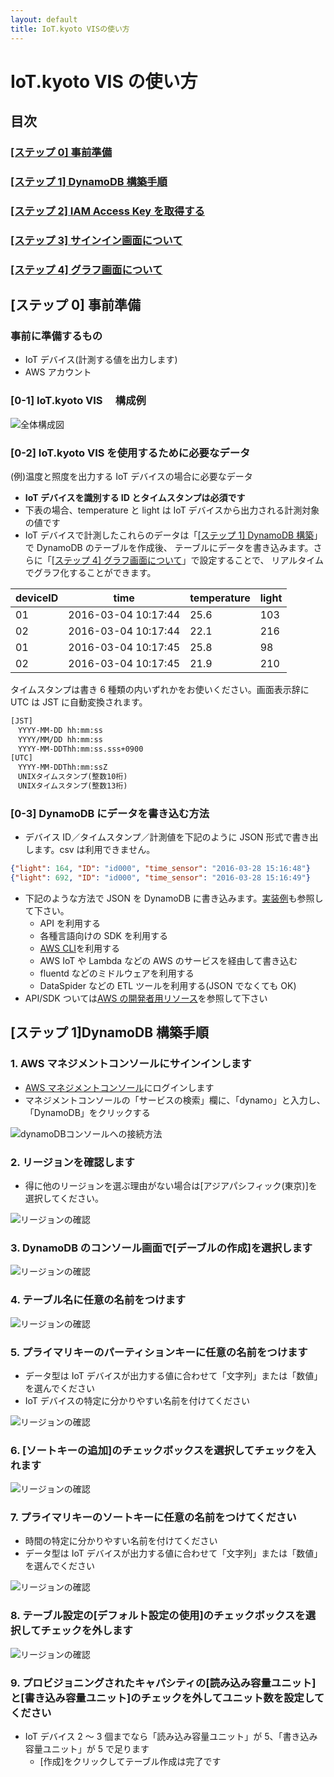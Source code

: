```yaml
---
layout: default
title: IoT.kyoto VISの使い方
---
```


# IoT.kyoto VIS の使い方

## 目次

### [[ステップ 0] 事前準備](#step0)

### [[ステップ 1] DynamoDB 構築手順](#step1)

### [[ステップ 2] IAM Access Key を取得する](#step2)

### [[ステップ 3] サインイン画面について](#step3)

### [[ステップ 4] グラフ画面について](#step4)

## [ステップ 0] 事前準備 <a name="step0"></a>

### 事前に準備するもの

-   IoT デバイス(計測する値を出力します)
-   AWS アカウント

### [0-1] IoT.kyoto VIS 　構成例

![全体構成図](../../images/vis-manual/whole_image.png)

### [0-2] IoT.kyoto VIS を使用するために必要なデータ

(例)温度と照度を出力する IoT デバイスの場合に必要なデータ

-   **IoT デバイスを識別する ID とタイムスタンプは必須です**
-   下表の場合、temperature と light は IoT デバイスから出力される計測対象の値です
-   IoT デバイスで計測したこれらのデータは「[[ステップ 1] DynamoDB 構築](#step1)」で DynamoDB のテーブルを作成後、
    テーブルにデータを書き込みます。さらに「[[ステップ 4] グラフ画面について](##[ステップ4]-グラフ画面について)」で設定することで、
    リアルタイムでグラフ化することができます。

| deviceID | time                | temperature | light |
| -------- | ------------------- | ----------- | ----- |
| 01       | 2016-03-04 10:17:44 | 25.6        | 103   |
| 02       | 2016-03-04 10:17:44 | 22.1        | 216   |
| 01       | 2016-03-04 10:17:45 | 25.8        | 98    |
| 02       | 2016-03-04 10:17:45 | 21.9        | 210   |

タイムスタンプは書き 6 種類の内いずれかをお使いください。画面表示辞に UTC は JST に自動変換されます。

```txt
[JST]
　YYYY-MM-DD hh:mm:ss
　YYYY/MM/DD hh:mm:ss
　YYYY-MM-DDThh:mm:ss.sss+0900
[UTC]
　YYYY-MM-DDThh:mm:ssZ
　UNIXタイムスタンプ(整数10桁)
　UNIXタイムスタンプ(整数13桁)
```

### [0-3] DynamoDB にデータを書き込む方法

-   デバイス ID／タイムスタンプ／計測値を下記のように JSON 形式で書き出します。csv は利用できません。

```json
{"light": 164, "ID": "id000", "time_sensor": "2016-03-28 15:16:48"}
{"light": 692, "ID": "id000", "time_sensor": "2016-03-28 15:16:49"}
```

-   下記のような方法で JSON を DynamoDB に書き込みます。[実装例](https://iot.kyoto/integration_case/)も参照して下さい。
    -   API を利用する
    -   各種言語向けの SDK を利用する
    -   [AWS CLI](https://aws.amazon.com/jp/cli/)を利用する
    -   AWS IoT や Lambda などの AWS のサービスを経由して書き込む
    -   fluentd などのミドルウェアを利用する
    -   DataSpider などの ETL ツールを利用する(JSON でなくても OK)
-   API/SDK ついては[AWS の開発者用リソース](https://aws.amazon.com/jp/dynamodb/developer-resources/)を参照して下さい

## [ステップ 1]DynamoDB 構築手順<a name="step1"></a>

### 1. AWS マネジメントコンソールにサインインします

-   [AWS マネジメントコンソール](https://console.aws.amazon.com/)にログインします
-   マネジメントコンソールの「サービスの検索」欄に、「dynamo」と入力し、「DynamoDB」をクリックする

![dynamoDBコンソールへの接続方法](../../images/vis-manual/access_to_dynamo.png)

### 2. リージョンを確認します

-   得に他のリージョンを選ぶ理由がない場合は[アジアパシフィック(東京)]を選択してください。

![リージョンの確認](../../images/vis-manual/check_region.png)

### 3. DynamoDB のコンソール画面で[デーブルの作成]を選択します

![リージョンの確認](../../images/vis-manual/select_create_table.png)

### 4. テーブル名に任意の名前をつけます

![リージョンの確認](../../images/vis-manual/setting_table_name.png)

### 5. プライマリキーのパーティションキーに任意の名前をつけます

-   データ型は IoT デバイスが出力する値に合わせて「文字列」または「数値」を選んでください
-   IoT デバイスの特定に分かりやすい名前を付けてください

![リージョンの確認](../../images/vis-manual/setting_partitionkey.png)

### 6. [ソートキーの追加]のチェックボックスを選択してチェックを入れます

![リージョンの確認](../../images/vis-manual/check_sortkey.png)

### 7. プライマリキーのソートキーに任意の名前をつけてください

-   時間の特定に分かりやすい名前を付けてください
-   データ型は IoT デバイスが出力する値に合わせて「文字列」または「数値」を選んでください

![リージョンの確認](../../images/vis-manual/setting_sortkey.png)

### 8. テーブル設定の[デフォルト設定の使用]のチェックボックスを選択してチェックを外します

<!-- メモ：この設定いらんくない？デフォルト5だし... -->

![リージョンの確認](../../images/vis-manual/check_out_default_table.jpg)

### 9. プロビジョニングされたキャパシティの[読み込み容量ユニット]と[書き込み容量ユニット]のチェックを外してユニット数を設定してください

<!-- メモ：この設定いらんくない？オートスケールさせない理由とは...？ -->
<!-- メモ：送信頻度にもよるし一概には言えないのでやっぱりこの設定(以下略) -->

-   IoT デバイス 2 ～ 3 個までなら「読み込み容量ユニット」が 5、「書き込み容量ユニット」が 5 で足ります
    -   [作成]をクリックしてテーブル作成は完了です
